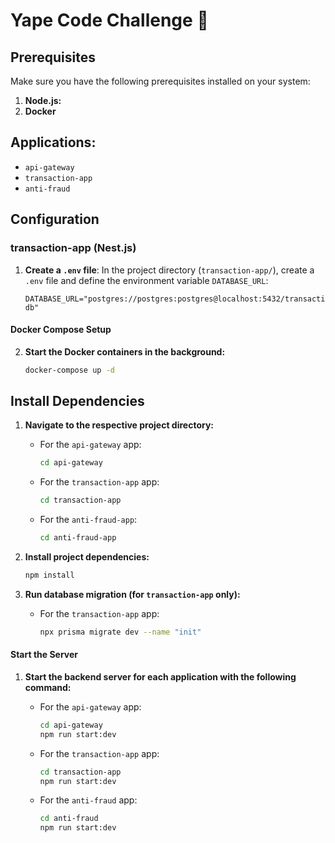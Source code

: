 # Yape Code Challenge :rocket:



## Prerequisites

Make sure you have the following prerequisites installed on your system:

1. **Node.js:** 
2. **Docker**

## Applications: 
- `api-gateway`
- `transaction-app`
- `anti-fraud`
## Configuration

### transaction-app (Nest.js)

1. **Create a `.env` file**: In the project directory (`transaction-app/`), create a `.env` file and define the environment variable `DATABASE_URL`:

   ```env
   DATABASE_URL="postgres://postgres:postgres@localhost:5432/transaction-db"
   ```


#### Docker Compose Setup

2. **Start the Docker containers in the background:**
   ```bash
   docker-compose up -d
      ```


## Install Dependencies

1. **Navigate to the respective project directory:**

   - For the `api-gateway` app:
     ```bash
     cd api-gateway
     ```

   - For the `transaction-app` app:
     ```bash
     cd transaction-app
     ```

   - For the `anti-fraud-app`:
     ```bash
     cd anti-fraud-app
     ```

2. **Install project dependencies:**
   ```bash
   npm install
   ```

3. **Run database migration (for `transaction-app` only):**

   - For the `transaction-app` app:

     ```bash
     npx prisma migrate dev --name "init"
     ```

#### Start the Server

1. **Start the backend server for each application with the following command:**

   - For the `api-gateway` app:
     ```bash
     cd api-gateway
     npm run start:dev
     ```

   - For the `transaction-app` app:
     ```bash
     cd transaction-app
     npm run start:dev
     ```

   - For the `anti-fraud` app:
     ```bash
     cd anti-fraud
     npm run start:dev
     ```
  